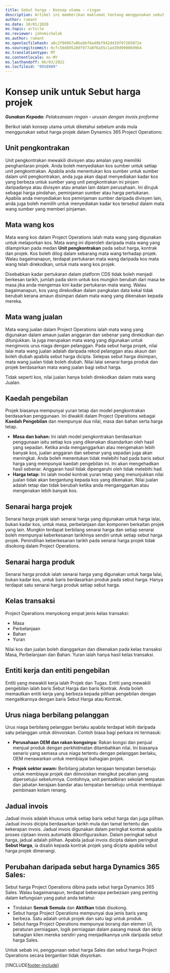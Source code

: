 ```yaml
---
title: Sebut harga - Konsep utama - ringan
description: Artikel ini memberikan maklumat tentang menggunakan sebut harga projek dalam Project Operations.
author: rumant
ms.date: 10/01/2020
ms.topic: article
ms.reviewer: johnmichalak
ms.author: rumant
ms.openlocfilehash: a8c2f009b7a0bebbf6a49bf942dd19f97205072e
ms.sourcegitcommit: 6cfc50d89528df977a8f6a55c1ad39d99800d9b4
ms.translationtype: MT
ms.contentlocale: ms-MY
ms.lasthandoff: 06/03/2022
ms.locfileid: "8916989"
---
```

# <a name="concepts-unique-to-project-quotes"></a>Konsep unik untuk Sebut harga projek

_**Gunakan Kepada:** Pelaksanaan ringan - urusan dengan invois proforma_


Berikut ialah konsep utama untuk diketahui sebelum anda mula menggunakan sebut harga projek dalam Dynamics 365 Project Operations:

## <a name="contracting-unit"></a>Unit pengkontrakan

Unit pengkontrakan mewakili divisyen atau amalan yang memiliki penghantaran projek. Anda boleh menyediakan kos sumber untuk setiap unit pengkontrakan. Apabila anda menentukan kos sumber untuk sumber dalam unit pengkontrakan, anda juga akan dapat menyediakan kadar kos yang berbeza untuk sumber yang unit pengkontrakan ini pinjam daripadanya atau divisyen atau amalan lain dalam perusahaan. Ini dirujuk sebagai harga pindahan, peminjaman sumber atau harga pertukaran. Apabila anda menyediakan kos peminjaman sumber daripada divisyen lain, anda juga boleh memilih untuk menyediakan kadar kos tersebut dalam mata wang sumber yang memberi pinjaman.

## <a name="cost-currency"></a>Mata wang kos

Mata wang kos dalam Project Operations ialah mata wang yang digunakan untuk melaporkan kos. Mata wang ini diperoleh daripada mata wang yang dilampirkan pada medan **Unit pengkontrakan** pada sebut harga, kontrak dan projek. Kos boleh dilog dalam sebarang mata wang terhadap projek. Walau bagaimanapun, terdapat pertukaran mata wang daripada kos mata wang telah direkodkan, untuk mata wang kos projek.

Disebabkan kadar pertukaran dalam platform CDS tidak boleh menjadi berkesan tarikh, jumlah pada skrin untuk kos mungkin berubah dari masa ke masa jika anda mengemas kini kadar pertukaran mata wang. Walau bagaimanapun, kos yang direkodkan dalam pangkalan data kekal tidak berubah kerana amaun disimpan dalam mata wang yang dikenakan kepada mereka.

## <a name="sales-currency"></a>Mata wang jualan

Mata wang jualan dalam Project Operations ialah mata wang yang digunakan dalam amaun jualan anggaran dan sebenar yang direkodkan dan ditunjukkan. Ia juga merupakan mata wang yang digunakan untuk menginvois urus niaga dengan pelanggan. Pada sebut harga projek, nilai lalai mata wang jualan adalah daripada rekod pelanggan atau akaun dan boleh diubah apabila sebut harga dicipta. Selepas sebut harga disimpan, mata wang jualan tidak boleh diubah. Nilai lalai senarai harga produk dan projek berdasarkan mata wang jualan bagi sebut harga.

Tidak seperti kos, nilai jualan hanya boleh direkodkan dalam mata wang Jualan.

## <a name="billing-method"></a>Kaedah pengebilan

Projek biasanya mempunyai yuran tetap dan model pengkontrakan berdasarkan penggunaan. Ini diwakili dalam Project Operations sebagai **Kaedah Pengebilan** dan mempunyai dua nilai, masa dan bahan serta harga tetap.

- **Masa dan bahan:** Ini ialah model pengkontrakan berdasarkan penggunaan iaitu setiap kos yang dikenakan disandarkan oleh hasil yang sepadan. Ketika anda menganggarkan atau mengenakan lebih banyak kos, jualan anggaran dan sebenar yang sepadan juga akan meningkat. Anda boleh menentukan tidak melebihi had pada baris sebut harga yang mempunyai kaedah pengebilan ini. Ini akan mengehadkan hasil sebenar. Anggaran hasil tidak dipengaruhi oleh tidak melebihi had.
- **Harga tetap:** Ini ialah model kontrak yuran tetap yang menunjukkan nilai jualan tidak akan bergantung kepada kos yang dikenakan. Nilai jualan adalah tetap dan tidak berubah ketika anda menganggarkan atau mengenakan lebih banyak kos.

## <a name="project-price-lists"></a>Senarai harga projek

Senarai harga projek ialah senarai harga yang digunakan untuk harga lalai, bukan kadar kos, untuk masa, perbelanjaan dan komponen berkaitan projek yang lain. Mungkin terdapat berbilang senarai harga dan setiap senarai boleh mempunyai keberkesanan tarikhnya sendiri untuk setiap sebut harga projek. Penindihan keberkesanan tarikh pada senarai harga projek tidak disokong dalam Project Operations.

## <a name="product-price-lists"></a>Senarai harga produk

Senarai harga produk ialah senarai harga yang digunakan untuk harga lalai, bukan kadar kos, untuk baris berdasarkan produk pada sebut harga. Hanya terdapat satu senarai harga produk setiap sebut harga.

## <a name="transaction-classes"></a>Kelas transaksi

Project Operations menyokong empat jenis kelas transaksi:

- Masa
- Perbelanjaan
- Bahan
- Yuran

Nilai kos dan jualan boleh dianggarkan dan dikenakan pada kelas transaksi Masa, Perbelanjaan dan Bahan. Yuran ialah hanya hasil kelas transaksi.

## <a name="work-entities-and-billing-entities"></a>Entiti kerja dan entiti pengebilan

Entiti yang mewakili kerja ialah Projek dan Tugas. Entiti yang mewakili pengebilan ialah baris Sebut Harga dan baris Kontrak. Anda boleh memautkan entiti kerja yang berbeza kepada pilihan pengebilan dengan mengaitkannya dengan baris Sebut Harga atau Kontrak.

## <a name="multi-customer-deals"></a>Urus niaga berbilang pelanggan

Urus niaga berbilang pelanggan berlaku apabila terdapat lebih daripada satu pelanggan untuk diinvoiskan. Contoh biasa bagi perkara ini termasuk:

- **Perusahaan OEM dan rakan kongsinya:** Rakan kongsi dan penjual menjual produk dengan perkhidmatan ditambahkan nilai. Ini biasanya senario yang semasa urus niaga tertentu dengan pelanggan berlaku, OEM menawarkan untuk membiayai bahagian projek. 

- **Projek sektor awam:** Berbilang jabatan kerajaan tempatan bersetuju untuk membiayai projek dan diinvoiskan mengikut pecahan yang dipersetujui sebelumnya. Contohnya, unit pentadbiran sekolah tempatan dan jabatan kerajaan bandar atau tempatan bersetuju untuk membiayai pembinaan kolam renang.

## <a name="invoice-schedules"></a>Jadual invois

Jadual invois adalah khusus untuk setiap baris sebut harga dan juga pilihan. Jadual invois dicipta berdasarkan tarikh mula dan tamat tertentu dan kekerapan invois. Jadual invois digunakan dalam peringkat kontrak apabila proses ciptaan invois automatik dikonfigurasikan. Dalam peringkat sebut harga, jadual adalah pilihan. Apabila jadual invois dicipta dalam peringkat **Sebut Harga**, ia disalin kepada kontrak projek yang dicipta apabila sebut harga projek dimenangi.

## <a name="changes-from-dynamics-365-sales-quote"></a>Perubahan daripada sebut harga Dynamics 365 Sales:

Sebut harga Project Operations dibina pada sebut harga Dynamics 365 Sales. Walau bagaimanapun, terdapat beberapa perbezaan yang penting dalam kefungsian yang patut anda ketahui:

- Tindakan **Semak Semula** dan **Aktifkan** tidak disokong.
- Sebut harga Project Operations mempunyai dua jenis baris yang berbeza. Satu adalah untuk projek dan satu lagi untuk produk.
- Sebut harga Project Operations mempunyai borang dan elemen UI, peraturan perniagaan, logik perniagaan dalam pasang masuk dan skrip bahagian klien mereka sendiri yang menjadikannya unik daripada sebut harga Sales.

Untuk sebab ini, penggunaan sebut harga Sales dan sebut harga Project Operations secara bergantian tidak disyorkan.


[!INCLUDE[footer-include](../../includes/footer-banner.md)]
